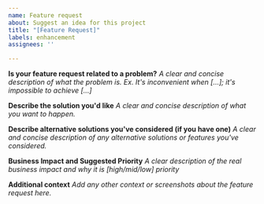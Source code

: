 ```yaml
---
name: Feature request
about: Suggest an idea for this project
title: "[Feature Request]"
labels: enhancement
assignees: ''

---
```


**Is your feature request related to a problem?**
*A clear and concise description of what the problem is. Ex. It's inconvenient when [...]; it's impossible to achieve [...]*

**Describe the solution you'd like**
*A clear and concise description of what you want to happen.*

**Describe alternative solutions you've considered  (if you have one)**
*A clear and concise description of any alternative solutions or features you've considered.*

**Business Impact and Suggested Priority**
*A clear description of the real business impact and why it is [high/mid/low] priority*

**Additional context**
*Add any other context or screenshots about the feature request here.*
